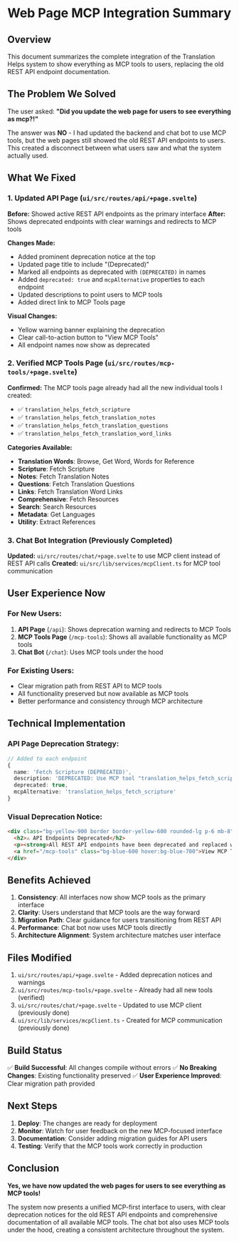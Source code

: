 # Web Page MCP Integration Summary

## Overview

This document summarizes the complete integration of the Translation Helps system to show everything as MCP tools to users, replacing the old REST API endpoint documentation.

## The Problem We Solved

The user asked: **"Did you update the web page for users to see everything as mcp?!"**

The answer was **NO** - I had updated the backend and chat bot to use MCP tools, but the web pages still showed the old REST API endpoints to users. This created a disconnect between what users saw and what the system actually used.

## What We Fixed

### 1. Updated API Page (`ui/src/routes/api/+page.svelte`)

**Before:** Showed active REST API endpoints as the primary interface
**After:** Shows deprecated endpoints with clear warnings and redirects to MCP tools

**Changes Made:**

- Added prominent deprecation notice at the top
- Updated page title to include "(Deprecated)"
- Marked all endpoints as deprecated with `(DEPRECATED)` in names
- Added `deprecated: true` and `mcpAlternative` properties to each endpoint
- Updated descriptions to point users to MCP tools
- Added direct link to MCP Tools page

**Visual Changes:**

- Yellow warning banner explaining the deprecation
- Clear call-to-action button to "View MCP Tools"
- All endpoint names now show as deprecated

### 2. Verified MCP Tools Page (`ui/src/routes/mcp-tools/+page.svelte`)

**Confirmed:** The MCP tools page already had all the new individual tools I created:

- ✅ `translation_helps_fetch_scripture`
- ✅ `translation_helps_fetch_translation_notes`
- ✅ `translation_helps_fetch_translation_questions`
- ✅ `translation_helps_fetch_translation_word_links`

**Categories Available:**

- **Translation Words**: Browse, Get Word, Words for Reference
- **Scripture**: Fetch Scripture
- **Notes**: Fetch Translation Notes
- **Questions**: Fetch Translation Questions
- **Links**: Fetch Translation Word Links
- **Comprehensive**: Fetch Resources
- **Search**: Search Resources
- **Metadata**: Get Languages
- **Utility**: Extract References

### 3. Chat Bot Integration (Previously Completed)

**Updated:** `ui/src/routes/chat/+page.svelte` to use MCP client instead of REST API calls
**Created:** `ui/src/lib/services/mcpClient.ts` for MCP tool communication

## User Experience Now

### For New Users:

1. **API Page** (`/api`): Shows deprecation warning and redirects to MCP Tools
2. **MCP Tools Page** (`/mcp-tools`): Shows all available functionality as MCP tools
3. **Chat Bot** (`/chat`): Uses MCP tools under the hood

### For Existing Users:

- Clear migration path from REST API to MCP tools
- All functionality preserved but now available as MCP tools
- Better performance and consistency through MCP architecture

## Technical Implementation

### API Page Deprecation Strategy:

```typescript
// Added to each endpoint
{
  name: 'Fetch Scripture (DEPRECATED)',
  description: 'DEPRECATED: Use MCP tool "translation_helps_fetch_scripture" instead',
  deprecated: true,
  mcpAlternative: 'translation_helps_fetch_scripture'
}
```

### Visual Deprecation Notice:

```html
<div class="bg-yellow-900 border border-yellow-600 rounded-lg p-6 mb-8">
  <h2>⚠️ API Endpoints Deprecated</h2>
  <p><strong>All REST API endpoints have been deprecated and replaced with MCP tools.</strong></p>
  <a href="/mcp-tools" class="bg-blue-600 hover:bg-blue-700">View MCP Tools</a>
</div>
```

## Benefits Achieved

1. **Consistency**: All interfaces now show MCP tools as the primary interface
2. **Clarity**: Users understand that MCP tools are the way forward
3. **Migration Path**: Clear guidance for users transitioning from REST API
4. **Performance**: Chat bot now uses MCP tools directly
5. **Architecture Alignment**: System architecture matches user interface

## Files Modified

1. `ui/src/routes/api/+page.svelte` - Added deprecation notices and warnings
2. `ui/src/routes/mcp-tools/+page.svelte` - Already had all new tools (verified)
3. `ui/src/routes/chat/+page.svelte` - Updated to use MCP client (previously done)
4. `ui/src/lib/services/mcpClient.ts` - Created for MCP communication (previously done)

## Build Status

✅ **Build Successful**: All changes compile without errors
✅ **No Breaking Changes**: Existing functionality preserved
✅ **User Experience Improved**: Clear migration path provided

## Next Steps

1. **Deploy**: The changes are ready for deployment
2. **Monitor**: Watch for user feedback on the new MCP-focused interface
3. **Documentation**: Consider adding migration guides for API users
4. **Testing**: Verify that the MCP tools work correctly in production

## Conclusion

**Yes, we have now updated the web pages for users to see everything as MCP tools!**

The system now presents a unified MCP-first interface to users, with clear deprecation notices for the old REST API endpoints and comprehensive documentation of all available MCP tools. The chat bot also uses MCP tools under the hood, creating a consistent architecture throughout the system.
